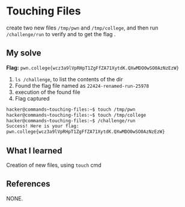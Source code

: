 # Touching Files
create two new files `/tmp/pwn` and `/tmp/college`, and then run `/challenge/run` to verify and to get the flag .
## My solve
**Flag:** `pwn.college{wcz3a9lVpRHpT1ZgFfZA71XytdK.QXwMDO0wSO0AzNzEzW}`

1. `ls /challenge`, to list the contents of the dir
2. Found the flag file named as `22424-renamed-run-25978`
3. execution of the found file
5. Flag captured

```bash
hacker@commands~touching-files:~$ touch /tmp/pwn
hacker@commands~touching-files:~$ touch /tmp/college
hacker@commands~touching-files:~$ /challenge/run
Success! Here is your flag:
pwn.college{wcz3a9lVpRHpT1ZgFfZA71XytdK.QXwMDO0wSO0AzNzEzW}
```

## What I learned
Creation of new files, using `touch` cmd

## References 
NONE.